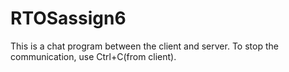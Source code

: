 # RTOSassign6
This is a chat program between the client and server.
To stop the communication, use Ctrl+C(from client).

